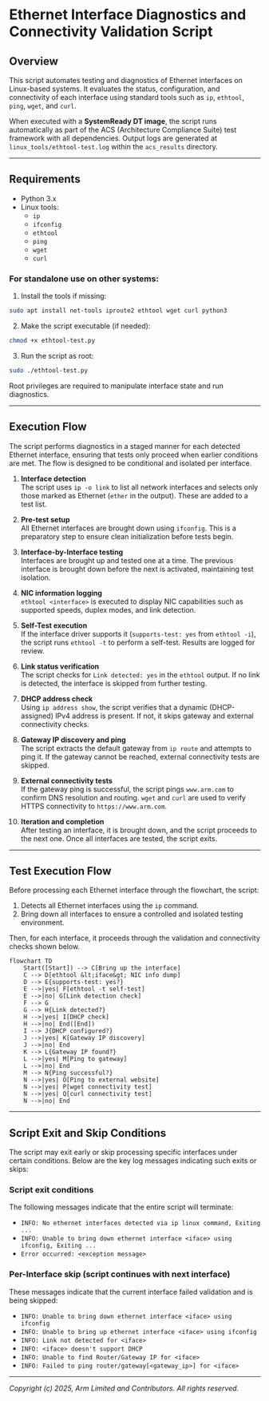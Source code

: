 # Ethernet Interface Diagnostics and Connectivity Validation Script

## Overview

This script automates testing and diagnostics of Ethernet interfaces on Linux-based systems. It evaluates the status, configuration, and connectivity of each interface using standard tools such as `ip`, `ethtool`, `ping`, `wget`, and `curl`.

When executed with a **SystemReady DT image**, the script runs automatically as part of the ACS (Architecture Compliance Suite) test framework with all dependencies. Output logs are generated at `linux_tools/ethtool-test.log` within the `acs_results` directory.

---

## Requirements

- Python 3.x
- Linux tools:
  - `ip`
  - `ifconfig`
  - `ethtool`
  - `ping`
  - `wget`
  - `curl`

### For standalone use on other systems:

1. Install the tools if missing:
```bash
sudo apt install net-tools iproute2 ethtool wget curl python3
```

2. Make the script executable (if needed):

```bash
chmod +x ethtool-test.py
```

3. Run the script as root:

```bash
sudo ./ethtool-test.py
```

Root privileges are required to manipulate interface state and run diagnostics.

---

## Execution Flow

The script performs diagnostics in a staged manner for each detected Ethernet interface, ensuring that tests only proceed when earlier conditions are met. The flow is designed to be conditional and isolated per interface.

1. **Interface detection**  
   The script uses `ip -o link` to list all network interfaces and selects only those marked as Ethernet (`ether` in the output). These are added to a test list.

2. **Pre-test setup**  
   All Ethernet interfaces are brought down using `ifconfig`. This is a preparatory step to ensure clean initialization before tests begin.

3. **Interface-by-Interface testing**  
   Interfaces are brought up and tested one at a time. The previous interface is brought down before the next is activated, maintaining test isolation.

4. **NIC information logging**  
   `ethtool <interface>` is executed to display NIC capabilities such as supported speeds, duplex modes, and link detection.

5. **Self-Test execution**  
   If the interface driver supports it (`supports-test: yes` from `ethtool -i`), the script runs `ethtool -t` to perform a self-test. Results are logged for review.

6. **Link status verification**  
   The script checks for `Link detected: yes` in the `ethtool` output. If no link is detected, the interface is skipped from further testing.

7. **DHCP address check**  
   Using `ip address show`, the script verifies that a dynamic (DHCP-assigned) IPv4 address is present. If not, it skips gateway and external connectivity checks.

8. **Gateway IP discovery and ping**  
   The script extracts the default gateway from `ip route` and attempts to ping it. If the gateway cannot be reached, external connectivity tests are skipped.

9. **External connectivity tests**  
   If the gateway ping is successful, the script pings `www.arm.com` to confirm DNS resolution and routing. `wget` and `curl` are used to verify HTTPS connectivity to `https://www.arm.com`.

10. **Iteration and completion**  
   After testing an interface, it is brought down, and the script proceeds to the next one. Once all interfaces are tested, the script exits.

---

## Test Execution Flow

Before processing each Ethernet interface through the flowchart, the script:

1. Detects all Ethernet interfaces using the `ip` command.
2. Bring down all interfaces to ensure a controlled and isolated testing environment.
   
Then, for each interface, it proceeds through the validation and connectivity checks shown below.

```mermaid
flowchart TD
    Start([Start]) --> C[Bring up the interface]
    C --> D[ethtool &lt;iface&gt; NIC info dump]
    D --> E{supports-test: yes?}
    E -->|yes| F[ethtool -t self-test]
    E -->|no| G[Link detection check]
    F --> G
    G --> H{Link detected?}
    H -->|yes| I[DHCP check]
    H -->|no| End([End])
    I --> J{DHCP configured?}
    J -->|yes| K[Gateway IP discovery]
    J -->|no| End
    K --> L{Gateway IP found?}
    L -->|yes| M[Ping to gateway]
    L -->|no| End
    M --> N{Ping successful?}
    N -->|yes| O[Ping to external website]
    N -->|yes| P[wget connectivity test]
    N -->|yes| Q[curl connectivity test]
    N -->|no| End
```

---

## Script Exit and Skip Conditions

The script may exit early or skip processing specific interfaces under certain conditions. Below are the key log messages indicating such exits or skips:

### Script exit conditions

The following messages indicate that the entire script will terminate:

- `INFO: No ethernet interfaces detected via ip linux command, Exiting ...`
- `INFO: Unable to bring down ethernet interface <iface> using ifconfig, Exiting ...`
- `Error occurred: <exception message>`

### Per-Interface skip (script continues with next interface)

These messages indicate that the current interface failed validation and is being skipped:

- `INFO: Unable to bring down ethernet interface <iface> using ifconfig`
- `INFO: Unable to bring up ethernet interface <iface> using ifconfig`
- `INFO: Link not detected for <iface>`
- `INFO: <iface> doesn't support DHCP`
- `INFO: Unable to find Router/Gateway IP for <iface>`
- `INFO: Failed to ping router/gateway[<gateway_ip>] for <iface>`

--------------
*Copyright (c) 2025, Arm Limited and Contributors. All rights reserved.*
